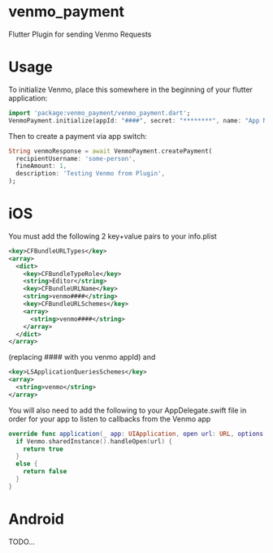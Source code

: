 # venmo_payment

Flutter Plugin for sending Venmo Requests

# Usage

To initialize Venmo, place this somewhere in the beginning of your flutter application:
```dart
import 'package:venmo_payment/venmo_payment.dart';
VenmoPayment.initialize(appId: "####", secret: "********", name: "App Name");
```
Then to create a payment via app switch:
```dart
String venmoResponse = await VenmoPayment.createPayment(
  recipientUsername: 'some-person',
  fineAmount: 1,
  description: 'Testing Venmo from Plugin',
);
```

# iOS

You must add the following 2 key+value pairs to your info.plist

```xml
<key>CFBundleURLTypes</key>
<array>
  <dict>
    <key>CFBundleTypeRole</key>
    <string>Editor</string>
    <key>CFBundleURLName</key>
    <string>venmo####</string>
    <key>CFBundleURLSchemes</key>
    <array>
      <string>venmo####</string>
    </array>
  </dict>
</array>
```
(replacing #### with you venmo appId) and
```xml
<key>LSApplicationQueriesSchemes</key>
<array>
  <string>venmo</string>
</array>
```

You will also need to add the following to your AppDelegate.swift file in order for your app to listen to callbacks from the Venmo app

```swift
override func application(_ app: UIApplication, open url: URL, options: [UIApplication.OpenURLOptionsKey : Any] = [:]) -> Bool {
  if Venmo.sharedInstance().handleOpen(url) {
    return true
  }
  else {
    return false
  }
}
```

# Android

TODO...
